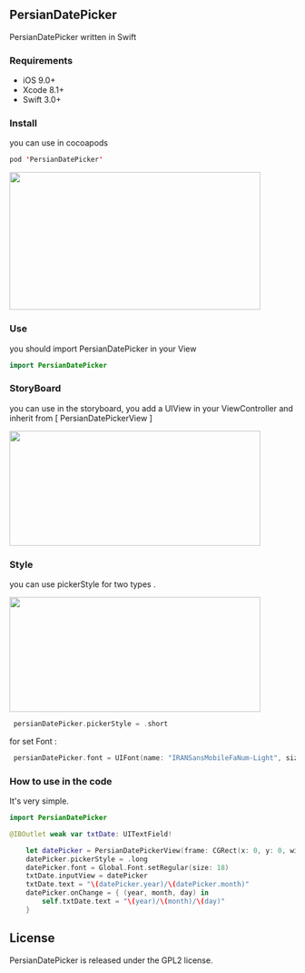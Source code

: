 ## PersianDatePicker

 PersianDatePicker written in Swift

### Requirements

   - iOS 9.0+ 
   - Xcode 8.1+
   - Swift 3.0+

### Install

you can use in cocoapods
```swift
pod 'PersianDatePicker'
```


<img src="https://raw.githubusercontent.com/farhad1985/PersianDatePicker/master/ScreenShot/Simulator%20Screen%20Shot%20May%208%2C%202017%2C%201.29.54%20PM.jpg"  height="242" width="442" />

### Use

you should import PersianDatePicker in your View

```swift
import PersianDatePicker
```

### StoryBoard
you can use in the storyboard, you add a UIView in your ViewController and inherit from [ PersianDatePickerView ]

<img src="https://github.com/farhad1985/PersianDatePicker/blob/master/ScreenShot/Screen%20Shot%202017-05-08%20at%201.30.16%20PM.png" height="202" width="442" />

### Style
you can use pickerStyle for two types . 

<img src="https://raw.githubusercontent.com/farhad1985/PersianDatePicker/master/ScreenShot/Simulator%20Screen%20Shot%20Jul%2029%2C%202017%2C%2011.17.23%20AM.png" height="202" width="442" />

```swift
 persianDatePicker.pickerStyle = .short
```

for set Font :

```swift
 persianDatePicker.font = UIFont(name: "IRANSansMobileFaNum-Light", size: 18)
```

### How to use in the code

It's very simple. 

```swift
import PersianDatePicker
```

```swift
@IBOutlet weak var txtDate: UITextField!
```

```swift
    let datePicker = PersianDatePickerView(frame: CGRect(x: 0, y: 0, width: 200, height: 200))
    datePicker.pickerStyle = .long
    datePicker.font = Global.Font.setRegular(size: 18)
    txtDate.inputView = datePicker
    txtDate.text = "\(datePicker.year)/\(datePicker.month)"
    datePicker.onChange = { (year, month, day) in
        self.txtDate.text = "\(year)/\(month)/\(day)"
    }
```

## License

PersianDatePicker is released under the GPL2 license. 

